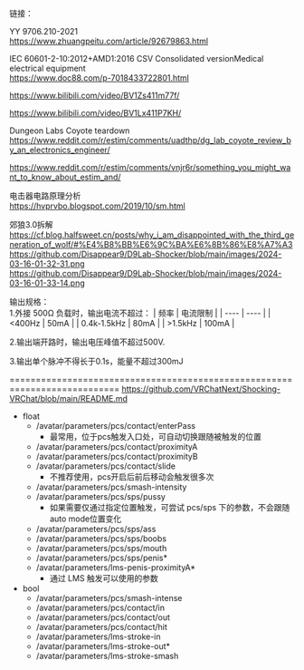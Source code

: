 链接：

YY 9706.210-2021  
https://www.zhuangpeitu.com/article/92679863.html

IEC 60601-2-10:2012+AMD1:2016 CSV Consolidated versionMedical electrical equipment  
https://www.doc88.com/p-7018433722801.html

https://www.bilibili.com/video/BV1Zs411m77f/

https://www.bilibili.com/video/BV1Lx411P7KH/

Dungeon Labs Coyote teardown  
https://www.reddit.com/r/estim/comments/uadthp/dg_lab_coyote_review_by_an_electronics_engineer/

https://www.reddit.com/r/estim/comments/vnjr6r/something_you_might_want_to_know_about_estim_and/

电击器电路原理分析  
https://hvprvbo.blogspot.com/2019/10/sm.html

郊狼3.0拆解  
https://cf.blog.halfsweet.cn/posts/why_i_am_disappointed_with_the_third_generation_of_wolf/#%E4%B8%BB%E6%9C%BA%E6%8B%86%E8%A7%A3  
https://github.com/Disappear9/D9Lab-Shocker/blob/main/images/2024-03-16-01-32-31.png  
https://github.com/Disappear9/D9Lab-Shocker/blob/main/images/2024-03-16-01-33-14.png  

输出规格：  
1.外接 500Ω 负载时，输出电流不超过：
|  频率  |  电流限制  |
|  ----  |  ----  |
|  <400Hz |  50mA  |
|  0.4k-1.5kHz |  80mA  |
|  >1.5kHz |  100mA  |

2.输出端开路时，输出电压峰值不超过500V.

3.输出单个脉冲不得长于0.1s，能量不超过300mJ


===========================================================================
https://github.com/VRChatNext/Shocking-VRChat/blob/main/README.md  
- float
  - /avatar/parameters/pcs/contact/enterPass
    - 最常用，位于pcs触发入口处，可自动切换跟随被触发的位置
  - /avatar/parameters/pcs/contact/proximityA
  - /avatar/parameters/pcs/contact/proximityB
  - /avatar/parameters/pcs/contact/slide
    - 不推荐使用，pcs开启后前后移动会触发很多次
  - /avatar/parameters/pcs/smash-intensity
  - /avatar/parameters/pcs/sps/pussy
    - 如果需要仅通过指定位置触发，可尝试 pcs/sps 下的参数，不会跟随auto mode位置变化
  - /avatar/parameters/pcs/sps/ass
  - /avatar/parameters/pcs/sps/boobs
  - /avatar/parameters/pcs/sps/mouth
  - /avatar/parameters/pcs/sps/penis*
  - /avatar/parameters/lms-penis-proximityA*
    - 通过 LMS 触发可以使用的参数
- bool
  - /avatar/parameters/pcs/smash-intense
  - /avatar/parameters/pcs/contact/in
  - /avatar/parameters/pcs/contact/out
  - /avatar/parameters/pcs/contact/hit
  - /avatar/parameters/lms-stroke-in
  - /avatar/parameters/lms-stroke-out*
  - /avatar/parameters/lms-stroke-smash
